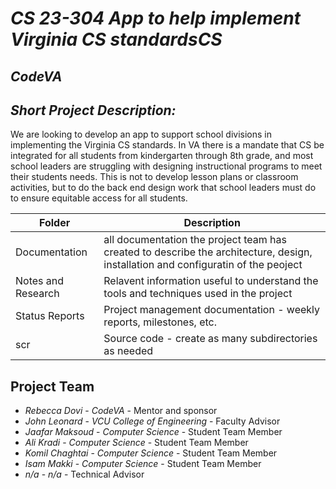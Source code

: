 # *CS 23-304 App to help implement Virginia CS standardsCS*
## *CodeVA*
## *Short Project Description:*
We are looking to develop an app to support school divisions in implementing the Virginia CS standards. In VA there is a mandate that CS be integrated for all students from kindergarten through 8th grade, and most school leaders are struggling with designing instructional programs to meet their students needs. This is not to develop lesson plans or classroom activities, but to do the back end design work that school leaders must do to ensure equitable access for all students.

| Folder | Description |
|---|---|
| Documentation |  all documentation the project team has created to describe the architecture, design, installation and configuratin of the peoject |
| Notes and Research | Relavent information useful to understand the tools and techniques used in the project |
| Status Reports | Project management documentation - weekly reports, milestones, etc. |
| scr | Source code - create as many subdirectories as needed |

## Project Team
- *Rebecca Dovi*  - *CodeVA* - Mentor and sponsor
- *John Leonard* - *VCU College of Engineering* - Faculty Advisor
- *Jaafar Maksoud* - *Computer Science* - Student Team Member
- *Ali Kradi* - *Computer Science* - Student Team Member
- *Komil Chaghtai* - *Computer Science* - Student Team Member
- *Isam Makki* - *Computer Science* - Student Team Member
- *n/a* - *n/a* - Technical Advisor
